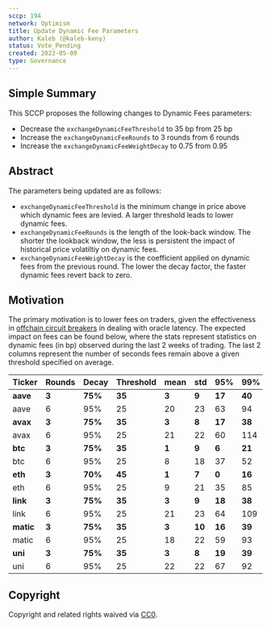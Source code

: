 ```yaml
---
sccp: 194
network: Optimism
title: Update Dynamic Fee Parameters
author: Kaleb (@kaleb-keny)
status: Vote_Pending
created: 2022-05-09
type: Governance
---
```


## Simple Summary

<!--"If you can't explain it simply, you don't understand it well enough." Provide a simplified and layman-accessible explanation of the SCCP.-->

This SCCP proposes the following changes to Dynamic Fees parameters:

- Decrease the `exchangeDynamicFeeThreshold` to 35 bp from 25 bp
- Increase the `exchangeDynamicFeeRounds` to 3 rounds from 6 rounds
- Increase the `exchangeDynamicFeeWeightDecay` to 0.75 from 0.95

## Abstract

<!--A short (~200 word) description of the variable change proposed.-->

The parameters being updated are as follows:

- `exchangeDynamicFeeThreshold` is the minimum change in price above which dynamic fees are levied. A larger threshold leads to lower dynamic fees.
- `exchangeDynamicFeeRounds` is the length of the look-back window. The shorter the lookback window, the less is persistent the impact of historical price volatiltiy on dynamic fees.
- `exchangeDynamicFeeWeightDecay` is the coefficient applied on dynamic fees from the previous round. The lower the decay factor, the faster dynamic fees revert back to zero.

## Motivation

<!--The motivation is critical for SCCPs that want to update variables within Synthetix. It should clearly explain why the existing variable is not incentive aligned. SCCP submissions without sufficient motivation may be rejected outright.-->

The primary motivation is to lower fees on traders, given the effectiveness in [offchain circuit breakers](https://sips.synthetix.io/sips/sip-231/) in dealing with oracle latency.
The expected impact on fees can be found below, where the stats represent statistics on dynamic fees (in bp) observed during the last 2 weeks of trading.
The last 2 columns represent the number of seconds fees remain above a given threshold specified on average.


| **Ticker** 	| **Rounds** 	| **Decay** 	| **Threshold** 	| **mean** 	| **std** 	| **95%** 	| **99%** 	| **>50bp** 	| **>100bp** 	|
|------------	|------------	|-----------	|---------------	|----------	|---------	|---------	|---------	|-----------	|------------	|
| **aave**   	| **3**      	| **75%**   	| **35**        	| **3**    	| **9**   	| **17**  	| **40**  	| **261**   	| **301**    	|
| aave       	| 6          	| 95%       	| 25            	| 20       	| 23      	| 63      	| 94      	| 464       	| 382        	|
| **avax**   	| **3**      	| **75%**   	| **35**        	| **3**    	| **8**   	| **17**  	| **38**  	| **200**   	| **61**     	|
| avax       	| 6          	| 95%       	| 25            	| 21       	| 22      	| 60      	| 114     	| 468       	| 327        	|
| **btc**    	| **3**      	| **75%**   	| **35**        	| **1**    	| **9**   	| **6**   	| **21**  	| **91**    	| **91**     	|
| btc        	| 6          	| 95%       	| 25            	| 8        	| 18      	| 37      	| 52      	| 638       	| 1561       	|
| **eth**    	| **3**      	| **70%**   	| **45**        	| **1**    	| **7**   	| **0**   	| **16**  	| **390**   	| **390**    	|
| eth        	| 6          	| 95%       	| 25            	| 9        	| 21      	| 35      	| 85      	| 691       	| 870        	|
| **link**   	| **3**      	| **75%**   	| **35**        	| **3**    	| **9**   	| **18**  	| **38**  	| **56**    	| **46**     	|
| link       	| 6          	| 95%       	| 25            	| 21       	| 23      	| 64      	| 109     	| 610       	| 376        	|
| **matic**  	| **3**      	| **75%**   	| **35**        	| **3**    	| **10**  	| **16**  	| **39**  	| **201**   	| **328**    	|
| matic      	| 6          	| 95%       	| 25            	| 18       	| 22      	| 59      	| 93      	| 634       	| 329        	|
| **uni**    	| **3**      	| **75%**   	| **35**        	| **3**    	| **8**   	| **19**  	| **39**  	| **84**    	| **60**     	|
| uni        	| 6          	| 95%       	| 25            	| 22       	| 22      	| 67      	| 92      	| 440       	| 336        	|

## Copyright
Copyright and related rights waived via [CC0](https://creativecommons.org/publicdomain/zero/1.0/).
